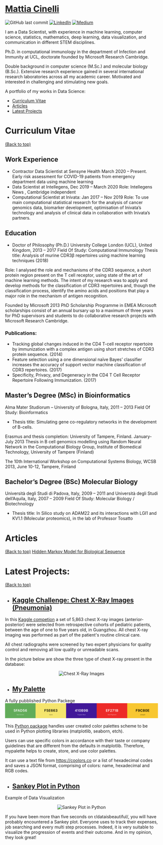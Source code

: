# [Mattia Cinelli](https://www.linkedin.com/in/mattia-cinelli-b8a06879/)
![GitHub last commit](https://img.shields.io/github/last-commit/MattiaCinelli/MattiaCinelli/main)
[![LinkedIn](https://img.shields.io/badge/LinkedIn-MattiaCinelli-blue?style=flat-square&logo=linkedin)](https://www.linkedin.com/in/mattia-cinelli-b8a06879/)
[![Medium](https://img.shields.io/badge/Medium-MattiaCinelli-green?style=flat-square&logo=medium)](https://mattia-cinelli.medium.com/)

I am a Data Scientist, with experience in machine learning, computer science, statistics, mathematics, deep learning, data visualization, and communication in different STEM disciplines.

Ph.D. in computational immunology in the department of Infection and Immunity at UCL, doctorate founded by Microsoft Research Cambridge.

Double background in computer science (M.Sc.) and molecular biology (B.Sc.).
Extensive research experience gained in several international research laboratories across all my academic career.
Motivated and interested in challenging and stimulating new goals. 

A portfolio of my works in Data Science:
- [Curriculum Vitae](#curriculum-vitae)
- [Articles](#articles)
- [Latest Projects](#latest-projects)

# Curriculum Vitae
[(Back to top)](#mattia-cinelli)

## Work Experience
- Contractor Data Scientist at Sensyne Health March 2020 – Present.
Early risk assessment for COVID-19 patients from emergency department data using machine learning
- Data Scientist at Intellegens, Dec 2019 – March 2020
Role: Intellegens News , Cambridge independent
- Computational Scientist at Inivata: Jan 2017 – Nov 2019
Role: To use main computational statistical research for the analysis of cancer genomics data, biomarker development, optimisation of Inivata’s technology and analysis of clinical data in collaboration with Inivata’s partners.

## Education
- Doctor of Philosophy (Ph.D.)
University College London (UCL), United Kingdom, 2013 – 2017
Field Of Study: Computational Immunology
Thesis title: Analysis of murine CDR3β repertoires using machine learning techniques (2018)

Role: I analysed the role and mechanisms of the CDR3 sequence, a short protein region present on the T cell receptor, using state of the art of machine learning methods. The intent of my research was to apply and develop methods for the classification of CDR3 repertoires and, though the classification process, identify the amino acids and positions that play a major role in the mechanism of antigen recognition.

Founded by Microsoft 2013 PhD Scholarship Programme in EMEA Microsoft scholarships consist of an annual bursary up to a maximum of three years for PhD supervisors and students to do collaborative research projects with Microsoft Research Cambridge.

### Publications:
- Tracking global changes induced in the CD4 T-cell receptor repertoire by immunization with a complex antigen using short stretches of CDR3 protein sequence. (2014)
- Feature selection using a one dimensional naïve Bayes’ classifier increases the accuracy of support vector machine classification of CDR3 repertoires. (2017)
- Specificity, Privacy, and Degeneracy in the CD4 T Cell Receptor Repertoire Following Immunization. (2017)

## Master’s Degree (MSc) in Bioinformatics
Alma Mater Studiorum – University of Bologna, Italy, 2011 – 2013
Field Of Study: Bioinformatics
- Thesis title: Simulating gene co-regulatory networks in the development of B-cells.

Erasmus and thesis completion: University of Tampere, Finland. January-July 2013
Thesis in B cell genomics modelling using Random Neural Network in the Computational Biology Group, Institute of Biomedical Technology, University of Tampere (Finland)

The 10th International Workshop on Computational Systems Biology, WCSB 2013, June 10-12, Tampere, Finland

## Bachelor’s Degree (BSc) Molecular Biology
Università degli Studi di Padova, Italy, 2009 – 2011 and Università degli Studi dell’Aquila, Italy, 2007 – 2009
Field Of Study: Molecular Biology / Biotechnology

- Thesis title: In Silico study on ADAM22 and its interactions with LGI1 and KV1.1 (Molecular proteomics), in the lab of Professor Tosatto

# Articles
[(Back to top)](#mattia-cinelli)
[Hidden Markov Model for Biological Sequence](https://towardsdatascience.com/hidden-markov-model-applied-to-biological-sequence-373d2b5a24c?sk=abcc2f06fba6f3c80bf483ec476ec16c)

# Latest Projects: 
[(Back to top)](#mattia-cinelli)
- ## [Kaggle Challenge: Chest X-Ray Images (Pneumonia)](https://github.com/MattiaCinelli/notebooks/blob/master/chest_xray_pneumonia.ipynb)
In this [Kaggle competion](https://www.kaggle.com/paultimothymooney/chest-xray-pneumonia?) a set of 5,863 chest X-ray images (anterior-posterior) were selected from retrospective cohorts of pediatric patients, between the age of one to five years old, in Guangzhou. All chest X-ray imaging was performed as part of the patient's routine clinical care. 

All chest radiographs were screened  by two expert physicians for quality control and removing all low quality or unreadable scans.

In the picture below are show the three type of chest X-ray present in the database: 
<p align="center">
  <img src="https://mattiacinelli.com/wp-content/uploads/2020/10/output_5_0.png" alt="Chest X-Ray Images">
</p>

- ## [My Palette](https://github.com/MattiaCinelli/mycolorpalette)
A fully pubblished Python Packege
![Banner](https://github.com/MattiaCinelli/mycolorpalette/blob/master/commons/banner.png?raw=true)

This [Python package](https://pypi.org/project/mypalette/) handles user created color palettes scheme to be used in Python plotting libraries (matplotlib, seaborn, etch).

Users can use specific colors in accordance with their taste or company guidelines that are different from the defaults in matplotlib. Therefore, mypalette helps to create, store, and use color palettes.

It can use a text file from https://coolors.co or a list of hexadecimal codes and saves a JSON format, comprising of colors: name, hexadecimal and RGB codes.

- ## [Sankey Plot in Python](https://github.com/MattiaCinelli/notebooks/blob/master/sankey_plots.ipynb)
Example of Data Visualization
<p align="center">
  <img src="https://mattiacinelli.com/wp-content/uploads/2020/05/sankey_plot_3.png" alt="Sankey Plot in Python"  width="600"/>
</p>
If you have been more than five seconds on r/dataisbeautiful/, you will have probably encountered a Sankey plot. Everyone uses to track their expenses, job searching and every multi step processes. Indeed, it is very suitable to visualize the progression of events and their outcome.
And in my opinion, they look great!